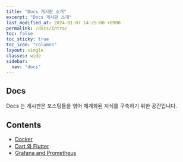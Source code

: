 ```yaml
---
title: "Docs 게시판 소개"
excerpt: "Docs 게시판 소개"
last_modified_at: 2024-01-07 14:25:00 +0900
permalink: /docs/intro/
toc: false
toc_sticky: true
toc_icon: "columns"
layout: single
classes: wide
sidebar:
  nav: "docs"
---
```


## Docs  

Docs 는 게시판은 포스팅들을 엮어 체계화된 지식를 구축하기 위한 공간입니다.  

## Contents

- [Docker](https://whdrns2013.github.io/docs/docker/intro/)  
- [Dart 와 Flutter](https://whdrns2013.github.io/docs/dart_and_flutter/intro)  
- [Grafana and Prometheus](https://whdrns2013.github.io/docs/grafana_and_prometheus/intro)  
